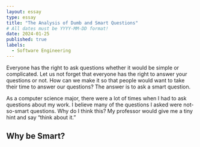 ```yaml
---
layout: essay
type: essay
title: "The Analysis of Dumb and Smart Questions"
# All dates must be YYYY-MM-DD format!
date: 2024-01-25
published: true
labels:
  - Software Engineering
---
```


Everyone has the right to ask questions whether it would be simple or complicated. Let us not forget that everyone has the right to answer your questions or not. How can we make it so that people would want to take their time to answer our questions? The answer is to ask a smart question.

As a computer science major, there were a lot of times when I had to ask questions about my work. I believe many of the questions I asked were not-so-smart questions. Why do I think this? My professor would give me a tiny hint and say “think about it.” 

## Why be Smart?
